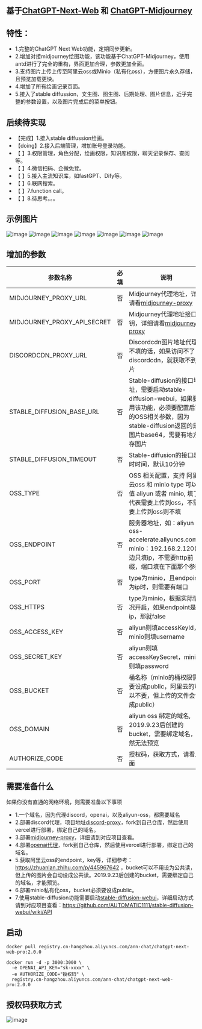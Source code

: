 ## 基于[ChatGPT-Next-Web](https://github.com/Yidadaa/ChatGPT-Next-Web) 和 [ChatGPT-Midjourney](https://github.com/Licoy/ChatGPT-Midjourney)

## 特性：
- 1.完整的ChatGPT Next Web功能，定期同步更新。
- 2.增加对接midjourney绘图功能，该功能基于ChatGPT-Midjourney，使用antd进行了完全的重构，界面更加合理，参数更加全面。
- 3.支持图片上传上传至阿里云oss或Minio（私有化oss），方便图片永久存储，且预览加载更快。
- 4.增加了所有绘画记录页面。
- 5.接入了stable diffussion，文生图、图生图、后期处理、图片信息，近乎完整的参数设置，以及图片完成后的菜单按钮。

## 后续待实现
- 【完成】1.接入stable diffussion绘画。
- 【doing】2.接入后端管理，增加账号登录功能。
- 【     】3.权限管理，角色分配，绘画权限，知识库权限，聊天记录保存、查阅等。
- 【     】4.微信扫码、企微免登。
- 【     】5.接入主流知识库，如fastGPT、Dify等。
- 【     】6.联网搜索。
- 【     】7.function call。
- 【     】8.待思考。。。

## 示例图片
![image](./images/img1.png)
![image](./images/img2.png)
![image](./images/img3.png)
![image](./images/img4.png)
![image](./images/img5.png)
![image](./images/img6.png)
![image](./images/img7.png)

## 增加的参数
| 参数名称                      | 必填 | 说明      |
|-----------------------------|-----|-----------|
| MIDJOURNEY_PROXY_URL        | 否   | Midjourney代理地址，详细请看[midjourney-proxy](https://github.com/novicezk/midjourney-proxy) |
| MIDJOURNEY_PROXY_API_SECRET | 否   | Midjourney代理地址接口密钥，详细请看[midjourney-proxy](https://github.com/novicezk/midjourney-proxy) |
| DISCORDCDN_PROXY_URL        | 否   | Discordcdn图片地址代理，不填的话，如果访问不了discordcdn，就获取不到图片 |
| STABLE_DIFFUSION_BASE_URL   | 否   | Stable-diffusion的接口地址，需要启动stable-diffusion-webui，如果要用该功能，必须要配置后面的OSS相关参数，因为stable-diffusion返回的是图片base64，需要有地方存图片 |
| STABLE_DIFFUSION_TIMEOUT    | 否   | Stable-diffusion的接口超时时间，默认10分钟 |
| OSS_TYPE                    | 否   | OSS 相关配置，支持 阿里云oss 和 minio type 可以取值 aliyun 或者 minio, 填了代表需要上传到oss，不需要上传到oss则不填 |
| OSS_ENDPOINT                | 否   | 服务器地址，如：aliyun：oss-accelerate.aliyuncs.com，minio：192.168.2.120(这边只填ip，不需要http前缀，端口填在下面那个参数) |
| OSS_PORT                    | 否   | type为minio，且endpoint为ip时，则需要有端口 |
| OSS_HTTPS                   | 否   | type为minio，根据实际情况开启，如果endpoint是ip，那就false |
| OSS_ACCESS_KEY              | 否   | aliyun则填accessKeyId，minio则填username |
| OSS_SECRET_KEY              | 否   | aliyun则填accessKeySecret，minio则填password |
| OSS_BUCKET                  | 否   | 桶名称（minio的桶权限需要设成public，阿里云的可以不要，但上传的文件会设成public） |
| OSS_DOMAIN                  | 否   | aliyun oss 绑定的域名, 2019.9.23后创建的bucket，需要绑定域名，不然无法预览 |
| AUTHORIZE_CODE              | 否   | 授权码，获取方式，请看后面 |

## 需要准备什么
如果你没有直通的网络环境，则需要准备以下事项
- 1.一个域名，因为代理discord，openai，以及aliyun-oss，都需要域名
- 2.部署discord代理，项目地址[discord-proxy](https://github.com/vual/discord-proxy)，fork到自己仓库，然后使用vercel进行部署，绑定自己的域名。
- 3.部署[midjourney-proxy](https://github.com/novicezk/midjourney-proxy)，详细请到对应项目查看。
- 4.部署[openai代理](https://github.com/vual/vercel-proxy-openai)，fork到自己仓库，然后使用vercel进行部署，绑定自己的域名。
- 5.获取阿里云oss的endpoint，key等，详细参考：https://zhuanlan.zhihu.com/p/445967642 ，bucket可以不用设为公共读，但上传的图片会自动设成公共读。2019.9.23后创建的bucket，需要绑定自己的域名，才能预览。
- 6.部署minio私有化oss，bucket必须要设成public。
- 7.使用stable-diffusion功能需要启动[stable-diffusion-webui](https://github.com/AUTOMATIC1111/stable-diffusion-webui)，详细启动方式请到对应项目查看：https://github.com/AUTOMATIC1111/stable-diffusion-webui/wiki/API

## 启动
```shell
docker pull registry.cn-hangzhou.aliyuncs.com/ann-chat/chatgpt-next-web-pro:2.0.0

docker run -d -p 3000:3000 \
  -e OPENAI_API_KEY="sk-xxxx" \
  -e AUTHORIZE_CODE="授权码" \
  registry.cn-hangzhou.aliyuncs.com/ann-chat/chatgpt-next-web-pro:2.0.0
```

## 授权码获取方式
![image](./images/author.png)


